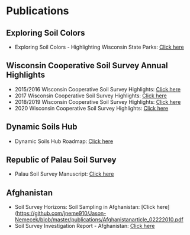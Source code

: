 

# Publications

## Exploring Soil Colors
- Exploring Soil Colors - Highlighting Wisconsin State Parks: [Click here](https://github.com/jneme910/Jason-Nemecek/blob/master/publications/7X5_WI_Park_Soil_Booklet-Web.pdf)

## Wisconsin Cooperative Soil Survey Annual Highlights
- 2015/2016 Wisconsin Cooperative Soil Survey Highlights: [Click here](https://github.com/jneme910/Jason-Nemecek/blob/master/publications/2016_Soils_Booklet_Web.pdf)
- 2017 Wisconsin Cooperative Soil Survey Highlights: [Click here](https://github.com/jneme910/Jason-Nemecek/blob/master/publications/FY17_NRCS-Soils_Report.pdf)
- 2018/2019 Wisconsin Cooperative Soil Survey Highlights: [Click here](https://github.com/jneme910/Jason-Nemecek/blob/master/publications/Cooperative_Soil_Science_-_2018_final_-_WEB_SIZE.pdf)
- 2020 Wisconsin Cooperative Soil Survey Highlights: [Click here](https://github.com/jneme910/Jason-Nemecek/blob/master/publications/Cooperative_Soil_Science_2020_WEB.pdf)

## Dynamic Soils Hub
- Dynamic Soils Hub Roadmap: [Click here](https://github.com/jneme910/Jason-Nemecek/blob/master/publications/Dynamic%20Soil%20Properties%20(DSP)%20Hub%20Epics%20and%2012-Month%20Roadmap.pdf)
  

## Republic of Palau Soil Survey
- Palau Soil Survey Manuscript: [Click here](https://github.com/jneme910/Jason-Nemecek/blob/master/publications/palauCD.pdf)

## Afghanistan
- Soil Survey Horizons: Soil Sampling in Afghanistan: [Click here](https://github.com/jneme910/Jason-Nemecek/blob/master/publications/Afghanistanarticle_02222010.pdf
- Soil Survey Investigation Report - Afghanistan: [Click here](https://github.com/jneme910/Jason-Nemecek/blob/master/publications/SSIR_%20Soils%20Afghanistan_2018%20.pdf)
  
